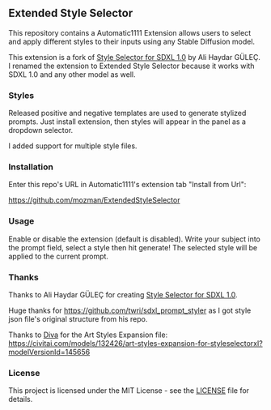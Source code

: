 ## Extended Style Selector

This repository contains a Automatic1111 Extension allows users to select and apply 
different styles to their inputs using any Stable Diffusion model.

This extension is a fork of [Style Selector for SDXL 1.0](https://github.com/ahgsql/StyleSelectorXL.git) 
by Ali Haydar GÜLEÇ. I renamed the extension to Extended Style Selector because it works 
with SDXL 1.0 and any other model as well. 

### Styles

Released positive and negative templates are used to generate stylized prompts. Just 
install extension, then styles will appear in the panel as a dropdown selector.

I added support for multiple style files.

### Installation

Enter this repo's URL in Automatic1111's extension tab "Install from Url":

https://github.com/mozman/ExtendedStyleSelector

### Usage

Enable or disable the extension (default is disabled). 
Write your subject into the prompt field, select a style then hit generate! The selected 
style will be applied to the current prompt.

### Thanks

Thanks to Ali Haydar GÜLEÇ for creating [Style Selector for SDXL 1.0](https://github.com/ahgsql/StyleSelectorXL.git).

Huge thanks for https://github.com/twri/sdxl_prompt_styler as I got style json file's 
original structure from his repo.

Thanks to [Diva](https://civitai.com/user/Diva/models) for the Art Styles Expansion file: 
https://civitai.com/models/132426/art-styles-expansion-for-styleselectorxl?modelVersionId=145656

### License

This project is licensed under the MIT License - see the [LICENSE](LICENSE) file for details.
